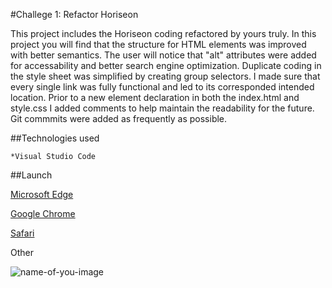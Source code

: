 #Challege 1: Refactor Horiseon

This project includes the Horiseon coding refactored by yours truly. In this project you will find that the structure for HTML elements was improved with better semantics. The user will notice that "alt" attributes were added for accessability and better search engine optimization. Duplicate coding in the style sheet was simplified by creating group selectors. I made sure that every single link was fully functional and led to its corresponded intended location. Prior to a new element declaration in both the index.html and style.css I added comments to help maintain the readability for the future. Git commmits were added as frequently as possible.

##Technologies used

```
*Visual Studio Code
```

##Launch

[Microsoft Edge](#microsoft-edge)

[Google Chrome](#google-chrome)

[Safari](#safari)

Other

![name-of-you-image](https://github.com/magical91/horiseon1/blob/main/assets/images/h1.png?raw=true)
